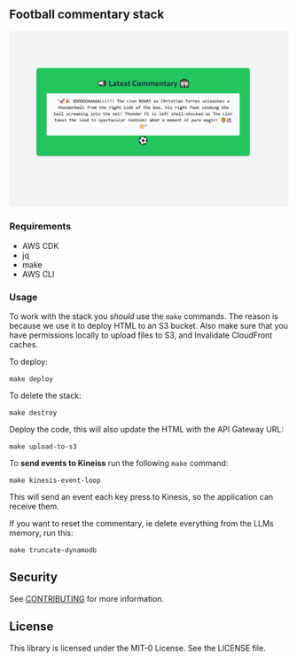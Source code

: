 ## Football commentary stack

![Football comentary in action](/img/screen.png)

### Requirements
- AWS CDK
- jq
- make
- AWS CLI

### Usage

To work with the stack you *should* use the `make` commands. The reason is because we use it to deploy HTML to an S3 bucket. Also make sure that you have permissions locally to upload files to S3, and Invalidate CloudFront caches.

To deploy:
```
make deploy
```

To delete the stack:
```
make destroy
```


Deploy the code, this will also update the HTML with the API Gateway URL:
```
make upload-to-s3
```

To **send events to Kineiss** run the following `make` command:
```
make kinesis-event-loop
```
This will send an event each key press to Kinesis, so the application can receive them.

If you want to reset the commentary, ie delete everything from the LLMs memory, run this:
```
make truncate-dynamodb
```

## Security

See [CONTRIBUTING](CONTRIBUTING.md#security-issue-notifications) for more information.

## License

This library is licensed under the MIT-0 License. See the LICENSE file.

